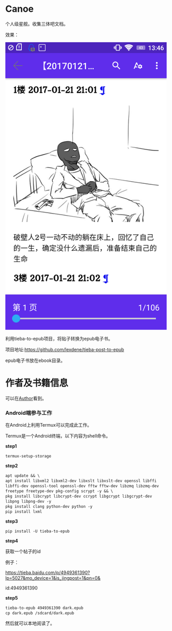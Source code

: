 # Canoe

个人级星舰。收集三体吧文档。

效果：

![dark](dark.png)

利用tieba-to-epub项目，将贴子转换为epub电子书。

项目地址:https://github.com/lexdene/tieba-post-to-epub

epub电子书放在ebook目录。

# 作者及书籍信息

可以在[Author](Author.md)看到。



### Android端参与工作

在Android上利用Termux可以完成此工作。


Termux是一个Android终端，以下内容为shell命令。


**step1**

```shell
termux-setup-storage
```

**step2**

```shell
apt update && \
apt install libxml2 libxml2-dev libxslt libxslt-dev openssl libffi libffi-dev openssl-tool openssl-dev fftw fftw-dev libzmq libzmq-dev freetype freetype-dev pkg-config scrypt -y && \
pkg install libcrypt libcrypt-dev ccrypt libgcrypt libgcrypt-dev libpng libpng-dev -y
pkg install clang python-dev python -y
pip install lxml
```

**step3**

```shell
pip install -U tieba-to-epub
```	

**step4**

获取一个帖子的id

例子：

https://tieba.baidu.com/p/4949361390?lp=5027&mo_device=1&is_jingpost=1&pn=0&

id:4949361390

**step5**

```shell
tieba-to-epub 4949361390 dark.epub
cp dark.epub /sdcard/dark.epub
```

然后就可以本地阅读了。


